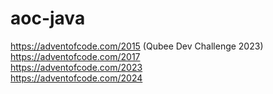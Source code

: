 # aoc-java
https://adventofcode.com/2015 (Qubee Dev Challenge 2023)  
https://adventofcode.com/2017  
https://adventofcode.com/2023  
https://adventofcode.com/2024  
